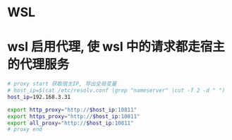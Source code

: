 # WSL

# wsl 启用代理, 使 wsl 中的请求都走宿主的代理服务

```bash
# proxy start 获取宿主IP, 导出全局变量
# host_ip=$(cat /etc/resolv.conf |grep "nameserver" |cut -f 2 -d " ")
host_ip=192.168.3.31

export http_proxy="http://$host_ip:10811"
export https_proxy="http://$host_ip:10811"
export all_proxy="http://$host_ip:10811"
# proxy end
```
